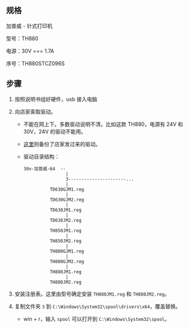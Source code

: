 <h2 id="规格">规格</h2>
<p>加普威 - 针式打印机</p>
<p>型号：TH880</p>
<p>电源：30V === 1.7A</p>
<p>序号：TH880STCZ096S</p>
<h2 id="步骤">步骤</h2>
<ol>
<li><p>按照说明书组好硬件，usb 接入电脑</p>
</li>
<li><p>向店家索取驱动。</p>
<ul>
<li><p>不能在网上下。多数驱动说明不清，比如这款 TH880，电源有 24V 和 30V，24V 的驱动不能用。</p>
</li>
<li><p><a href="https://orzyyyy.top/download/TH880JM-driver.zip">这里</a>则备份了店家发过来的驱动。</p>
</li>
<li><p>驱动目录结构：</p>
<pre><code class="language-bash">30v-加普威-64  --
                |
                3----------------------...
                |
          TD630GJM1.reg
                |
          TD630GJM2.reg
                |
          TD630JM1.reg
                |
          TD630JM2.reg
                |
          TH850JM1.reg
                |
          TH850JM2.reg
                |
          TH880GJM1.reg
                |
          TH880GJM2.reg
                |
          TH880JM1.reg
                |
          TH880JM2.reg</code></pre>
</li>
</ul>
</li>
<li><p>安装注册表。这里由型号确定安装 <code>TH880JM1.reg</code> 和 <code>TH880JM2.reg</code>。</p>
</li>
<li><p>复制文件夹 <code>3</code> 到 <code>C:\Windows\System32\spool\drivers\x64</code>，覆盖替换。</p>
<ul>
<li>win + r，输入 <code>spool</code> 可以打开到 <code>C:\Windows\System32\spool</code>。</li>
</ul>
</li>
</ol>
